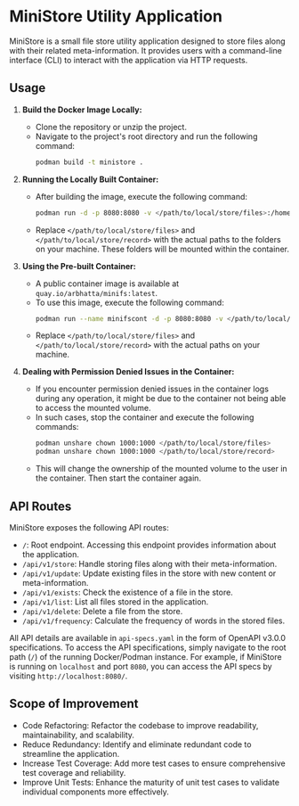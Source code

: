# MiniStore Utility Application

MiniStore is a small file store utility application designed to store files along with their related meta-information. It provides users with a command-line interface (CLI) to interact with the application via HTTP requests.
## Usage

1. **Build the Docker Image Locally:**
    - Clone the repository or unzip the project.
    - Navigate to the project's root directory and run the following command:
      ```bash
      podman build -t ministore .
      ```

2. **Running the Locally Built Container:**
    - After building the image, execute the following command:
      ```bash
      podman run -d -p 8080:8080 -v </path/to/local/store/files>:/home/appuser/store/files:z -v </path/to/local/store/record>:/home/appuser/store/record:z ministore
      ```
    - Replace `</path/to/local/store/files>` and `</path/to/local/store/record>` with the actual paths to the folders on your machine. These folders will be mounted within the container.

3. **Using the Pre-built Container:**
    - A public container image is available at `quay.io/arbhatta/minifs:latest`.
    - To use this image, execute the following command:
      ```bash
      podman run --name minifscont -d -p 8080:8080 -v </path/to/local/store/files>:/home/appuser/store/files:z -v </path/to/local/store/record>:/home/appuser/store/record:z quay.io/arbhatta/minifs:latest
      ```
    - Replace `</path/to/local/store/files>` and `</path/to/local/store/record>` with the actual paths on your machine.

4. **Dealing with Permission Denied Issues in the Container:**
    - If you encounter permission denied issues in the container logs during any operation, it might be due to the container not being able to access the mounted volume.
    - In such cases, stop the container and execute the following commands:
      ```bash
      podman unshare chown 1000:1000 </path/to/local/store/files>
      podman unshare chown 1000:1000 </path/to/local/store/record>
      ```
    - This will change the ownership of the mounted volume to the user in the container. Then start the container again.

## API Routes

MiniStore exposes the following API routes:

- `/`: Root endpoint. Accessing this endpoint provides information about the application.
- `/api/v1/store`: Handle storing files along with their meta-information.
- `/api/v1/update`: Update existing files in the store with new content or meta-information.
- `/api/v1/exists`: Check the existence of a file in the store.
- `/api/v1/list`: List all files stored in the application.
- `/api/v1/delete`: Delete a file from the store.
- `/api/v1/frequency`: Calculate the frequency of words in the stored files.

All API details are available in `api-specs.yaml` in the form of OpenAPI v3.0.0 specifications. To access the API specifications, simply navigate to the root path (`/`) of the running Docker/Podman instance. For example, if MiniStore is running on `localhost` and port `8080`, you can access the API specs by visiting `http://localhost:8080/`.

## Scope of Improvement

- Code Refactoring: Refactor the codebase to improve readability, maintainability, and scalability.
- Reduce Redundancy: Identify and eliminate redundant code to streamline the application.
- Increase Test Coverage: Add more test cases to ensure comprehensive test coverage and reliability.
- Improve Unit Tests: Enhance the maturity of unit test cases to validate individual components more effectively.